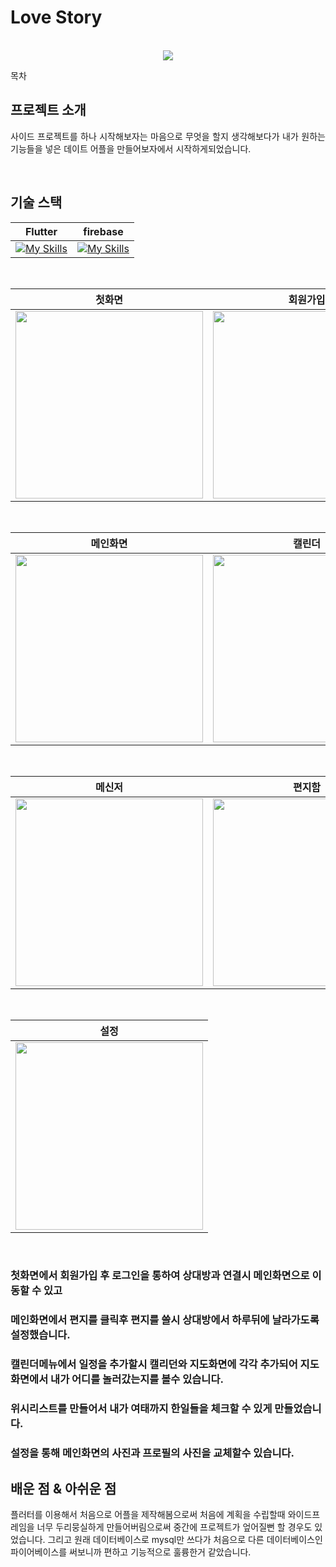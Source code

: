 # Love Story

<p align="center">
  <br>
  <img src="https://github.com/user-attachments/assets/df4c74ff-b203-47ca-afbb-ff09a70d6bb1">
  <br>
</p>

목차

## 프로젝트 소개

<p align="justify">
사이드 프로젝트를 하나 시작해보자는 마음으로 무엇을 할지 생각해보다가 내가 원하는 기능들을 넣은 데이트 어플을 만들어보자에서 시작하게되었습니다.
</p>


<br>

## 기술 스택

| Flutter | firebase |
| :--------: | :--------: |
|[![My Skills](https://skillicons.dev/icons?i=flutter&theme=light)](https://skillicons.dev)|[![My Skills](https://skillicons.dev/icons?i=firebase&theme=light)](https://skillicons.dev)|

<br>

|첫화면|회원가입|로그인|상대방연결|
|:---:|:---:|:---:|:---:|
|<img src="https://github.com/user-attachments/assets/56eb7a80-a71c-451c-94b0-f6db05e21f82" width="300"/>|<img src="https://github.com/user-attachments/assets/688e476f-dfec-4991-9db4-20fc6b3e918e" width="300"/>|<img src="https://github.com/user-attachments/assets/0435257a-4978-48c1-bd1a-dac4357ea87e" width="300"/>|<img src="https://github.com/user-attachments/assets/15f30a60-2cb4-4d04-bc15-fba4c07fd3e6" width="300"/>|
<br>

|메인화면|캘린더|일정 추가|지도화면|
|:---:|:---:|:---:|:---:|
|<img src="https://github.com/user-attachments/assets/89b3d825-ade3-4609-8f19-bb9b99c6755a" width="300"/>|<img src="https://github.com/user-attachments/assets/69b68d88-bc10-444e-87f2-9d73c0e8fec9" width="300"/>|<img src="https://github.com/user-attachments/assets/05e7d286-4d14-467d-ab13-0758966e5825" width="300"/>|<img src="https://github.com/user-attachments/assets/77ac5130-4a9d-4dd0-b4d6-14b43b163900" width="300"/>|
<br>

|메신저|편지함|리스트 종류|리스트 내용|
|:---:|:---:|:---:|:---:|
|<img src="https://github.com/user-attachments/assets/f477783f-a4eb-4bbb-a156-412ab3f0a538" width="300"/>|<img src="https://github.com/user-attachments/assets/a4ba9b69-d159-46e7-9552-d75fa48122c1" width="300"/>|<img src="https://github.com/user-attachments/assets/cd2d263b-2cb1-4fc2-96ee-26f9badc6918" width="300"/>|<img src="https://github.com/user-attachments/assets/968de385-3efd-4f04-a0d5-33f31f6a8160" width="300"/>|
<br>

|설정|
|:---:|
|<img src="https://github.com/user-attachments/assets/5a7a2d4a-fb25-48a4-a454-169f3a97e55c" width="300"/>|
<br>

### 첫화면에서 회원가입 후 로그인을 통하여 상대방과 연결시 메인화면으로 이동할 수 있고

### 메인화면에서 편지를 클릭후 편지를 쓸시 상대방에서 하루뒤에 날라가도록 설정했습니다.

### 캘린더메뉴에서 일정을 추가할시 캘리던와 지도화면에 각각 추가되어 지도화면에서 내가 어디를 놀러갔는지를 볼수 있습니다.

### 위시리스트를 만들어서 내가 여태까지 한일들을 체크할 수 있게 만들었습니다.

### 설정을 통해 메인화면의 사진과 프로필의 사진을 교체할수 있습니다.


## 배운 점 & 아쉬운 점

플러터를 이용해서 처음으로 어플을 제작해봄으로써 처음에 계획을 수립할때 와이드프레임을 너무 두리뭉실하게 만들어버림으로써 중간에 프로젝트가 엎어질뻔 할 경우도 있었습니다. 그리고 원래 데이터베이스로 mysql만 쓰다가 처음으로 다른 데이터베이스인 파이어베이스를 써보니까 편하고 기능적으로 훌륭한거 같았습니다.

<br>

